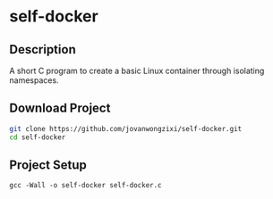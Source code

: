 # self-docker

## Description
A short C program to create a basic Linux container through isolating namespaces.

## Download Project
```bash
git clone https://github.com/jovanwongzixi/self-docker.git
cd self-docker
```
## Project Setup
```
gcc -Wall -o self-docker self-docker.c
```
